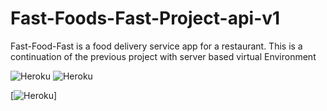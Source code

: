 # Fast-Foods-Fast-Project-api-v1
Fast-Food-Fast is a food delivery service app for a restaurant. This is a continuation of the previous project with server based virtual Environment

![Heroku](https://heroku-badge.herokuapp.com/?app=fast-foods-fast-api1)
![Heroku](http://heroku-badge.herokuapp.com/?app=fast-foods-fast-api1=flat&svg=1&root=index.html)

[![Heroku](http://heroku-badge.herokuapp.com/?app=fast-foods-fast-api1&root=/api/v1/all_orders)]
